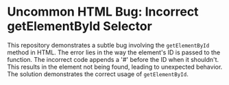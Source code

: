 # Uncommon HTML Bug: Incorrect getElementById Selector

This repository demonstrates a subtle bug involving the `getElementById` method in HTML. The error lies in the way the element's ID is passed to the function.  The incorrect code appends a '#' before the ID when it shouldn't. This results in the element not being found, leading to unexpected behavior. The solution demonstrates the correct usage of `getElementById`.
